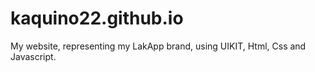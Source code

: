 # kaquino22.github.io
My website, representing my LakApp brand, using UIKIT, Html, Css and Javascript.
